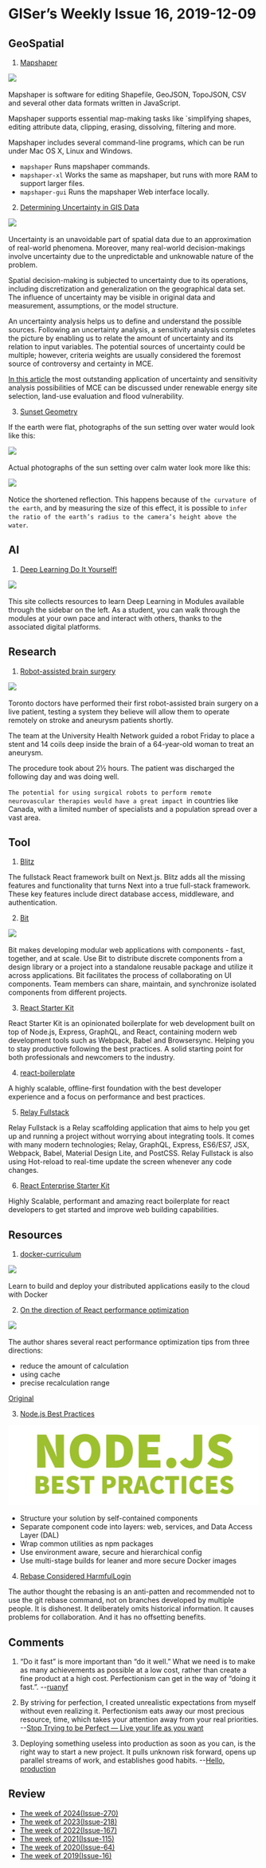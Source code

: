 # GISer’s Weekly Issue 16, 2019-12-09

## GeoSpatial

1. [Mapshaper](https://github.com/mbloch/mapshaper)

![](https://handsondataviz.org/images/13-transform/mapshaper-edit-annotated.png)

Mapshaper is software for editing Shapefile, GeoJSON, TopoJSON, CSV and several other data formats written in JavaScript.

Mapshaper supports essential map-making tasks like `simplifying shapes, editing attribute data, clipping, erasing, dissolving, filtering and more.

Mapshaper includes several command-line programs, which can be run under Mac OS X, Linux and Windows.

- `mapshaper` Runs mapshaper commands.
- `mapshaper-xl` Works the same as mapshaper, but runs with more RAM to support larger files.
- `mapshaper-gui` Runs the mapshaper Web interface locally.

2. [Determining Uncertainty in GIS Data](https://www.gislounge.com/determining-uncertainty-in-gis-data/)

![](https://cdn.shortpixel.ai/client2/q_lossy,ret_img,w_1000/https://www.gislounge.com/wp-content/uploads/2019/08/uncertainty-GIS.png)

Uncertainty is an unavoidable part of spatial data due to an approximation of real-world phenomena. Moreover, many real-world decision-makings involve uncertainty due to the unpredictable and unknowable nature of the problem.

Spatial decision-making is subjected to uncertainty due to its operations, including discretization and generalization on the geographical data set. The influence of uncertainty may be visible in original data and measurement, assumptions, or the model structure.

An uncertainty analysis helps us to define and understand the possible sources. Following an uncertainty analysis, a sensitivity analysis completes the picture by enabling us to relate the amount of uncertainty and its relation to input variables. The potential sources of uncertainty could be multiple; however, criteria weights are usually considered the foremost source of controversy and certainty in MCE.

[In this article](https://www.semanticscholar.org/paper/A-GIS-Based-Sensitivity-Analysis-of-Multi-Criteria-Yu-Shahbaz/479ff1f96b0bbce1fa87ff49e0f6398e160446d5?p2df) the most outstanding application of uncertainty and sensitivity analysis possibilities of MCE can be discussed under renewable energy site selection, land-use evaluation and flood vulnerability.

3. [Sunset Geometry]()

If the earth were flat, photographs of the sun setting over water would look like this:

![](https://www.shapeoperator.com/img/sunset-flat.png)

Actual photographs of the sun setting over calm water look more like this:

![](https://www.shapeoperator.com/img/sunset-round.png)

Notice the shortened reflection. This happens because of `the curvature of the earth`, and by measuring the size of this effect, it is possible to `infer the ratio of the earth’s radius to the camera’s height above the water`.

## AI

1. [Deep Learning Do It Yourself!](https://dataflowr.github.io/website/)

![](https://camo.githubusercontent.com/9d016703f9298cf361ba6c4767249fb98d7d44af113ba0d71fa163b85f55ae6b/68747470733a2f2f63646e2e6265656b6b612e636f6d2f626c6f67696d672f61737365742f3230323130332f6267323032313033323230312e6a7067)

This site collects resources to learn Deep Learning in Modules available through the sidebar on the left. As a student, you can walk through the modules at your own pace and interact with others, thanks to the associated digital platforms.

## Research

1. [Robot-assisted brain surgery](https://www.theglobeandmail.com/canada/article-toronto-doctors-perform-first-robot-assisted-brain-surgery-on-live/)

![](https://camo.githubusercontent.com/b7e6a86d310db37e0dc42325cb80e59bd06b2127c48d90540c2420938bdd5461/68747470733a2f2f7777772e77616e67626173652e636f6d2f626c6f67696d672f61737365742f3230313931312f6267323031393131303730332e6a7067)

Toronto doctors have performed their first robot-assisted brain surgery on a live patient, testing a system they believe will allow them to operate remotely on stroke and aneurysm patients shortly.

The team at the University Health Network guided a robot Friday to place a stent and 14 coils deep inside the brain of a 64-year-old woman to treat an aneurysm.

The procedure took about 2½ hours. The patient was discharged the following day and was doing well.

`The potential for using surgical robots to perform remote neurovascular therapies would have a great impact `in countries like Canada, with a limited number of specialists and a population spread over a vast area.

## Tool

1. [Blitz](https://github.com/blitz-js/blitz)

The fullstack React framework built on Next.js. Blitz adds all the missing features and functionality that turns Next into a true full-stack framework. These key features include direct database access, middleware, and authentication.

2. [Bit](https://github.com/teambit/bit)

![](https://camo.githubusercontent.com/e3ede136995835033e2076d59e04227478c74f9f2697b8b6399e419c5d8d5bde/68747470733a2f2f73746f726167652e676f6f676c65617069732e636f6d2f7374617469632e6269742e6465762f646f63732f696d616765732f717569636b5f73746172742e706e67)

Bit makes developing modular web applications with components - fast, together, and at scale. Use Bit to distribute discrete components from a design library or a project into a standalone reusable package and utilize it across applications. Bit facilitates the process of collaborating on UI components. Team members can share, maintain, and synchronize isolated components from different projects.

3. [React Starter Kit](https://github.com/kriasoft/react-starter-kit)

React Starter Kit is an opinionated boilerplate for web development built on top of Node.js, Express, GraphQL, and React, containing modern web development tools such as Webpack, Babel and Browsersync. Helping you to stay productive following the best practices. A solid starting point for both professionals and newcomers to the industry.

4. [react-boilerplate](react-boilerplate)

A highly scalable, offline-first foundation with the best developer experience and a focus on performance and best practices.

5. [Relay Fullstack](https://github.com/lvarayut/relay-fullstack)

Relay Fullstack is a Relay scaffolding application that aims to help you get up and running a project without worrying about integrating tools. It comes with many modern technologies; Relay, GraphQL, Express, ES6/ES7, JSX, Webpack, Babel, Material Design Lite, and PostCSS. Relay Fullstack is also using Hot-reload to real-time update the screen whenever any code changes.

6. [React Enterprise Starter Kit](https://github.com/anandgupta193/react-enterprise-starter-kit)

Highly Scalable, performant and amazing react boilerplate for react developers to get started and improve web building capabilities.

## Resources

1. [docker-curriculum](https://docker-curriculum.com/)

![](https://d33wubrfki0l68.cloudfront.net/e7a6759eb6232b4280b83b18aa255289d65e4b6e/7698a/images/logo.webp)

Learn to build and deploy your distributed applications easily to the cloud with Docker

2. [On the direction of React performance optimization](https://developpaper.com/on-the-direction-of-react-performance-optimization/)

![](https://imgs.developpaper.com/imgs/vl.png)

The author shares several react performance optimization tips from three directions:

- reduce the amount of calculation
- using cache
- precise recalculation range

[Original](https://zhuanlan.zhihu.com/p/74229420)

3. [Node.js Best Practices](https://github.com/goldbergyoni/nodebestpractices#1-project-structure-practices)

![](https://github.com/goldbergyoni/nodebestpractices/raw/master/assets/images/banner-2.jpg)

- Structure your solution by self-contained components
- Separate component code into layers: web, services, and Data Access Layer (DAL)
- Wrap common utilities as npm packages
- Use environment aware, secure and hierarchical config
- Use multi-stage builds for leaner and more secure Docker images

4. [Rebase Considered HarmfulLogin](https://fossil-scm.org/home/doc/trunk/www/rebaseharm.md)

The author thought the rebasing is an anti-patten and recommended not to use the git rebase command, not on branches developed by multiple people. It is dishonest. It deliberately omits historical information. It causes problems for collaboration. And it has no offsetting benefits.

## Comments

1. “Do it fast” is more important than “do it well.” What we need is to make as many achievements as possible at a low cost, rather than create a fine product at a high cost. Perfectionism can get in the way of “doing it fast.”.
   --[ruanyf](https://github.com/ruanyf/weekly/blob/master/docs/issue-86.md)

2. By striving for perfection, I created unrealistic expectations from myself without even realizing it. Perfectionism eats away our most precious resource, time, which takes your attention away from your real priorities.
   --[Stop Trying to be Perfect — Live your life as you want](https://medium.com/live-your-life-on-purpose/stop-trying-to-be-perfect-live-your-life-as-you-want-4735768055df)

3. Deploying something useless into production as soon as you can, is the right way to start a new project. It pulls unknown risk forward, opens up parallel streams of work, and establishes good habits.
   --[Hello, production](https://blog.thepete.net/blog/2019/10/04/hello-production/)

## Review

- [The week of 2024(Issue-270)](../2024/issue-270.md)
- [The week of 2023(Issue-218)](../2023/issue-218.md)
- [The week of 2022(Issue-167)](../2022/issue-167.md)
- [The week of 2021(Issue-115)](../2021/issue-115.md)
- [The week of 2020(Issue-64)](../2020/issue-64.md)
- [The week of 2019(Issue-16)](../2019/issue-16.md)
